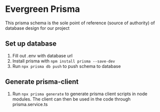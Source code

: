 # Evergreen Prisma

This prisma schema is the sole point of reference (source of authority) of database design for our project

## Set up database

1. Fill out .env with database url
2. Install prisma with `npm install prisma --save-dev`
3. Run `npx prisma db push` to push schema to database

## Generate prisma-client

1. Run `npx prisma generate` to generate prisma client scripts in node modules. The client can then be used in the code through prisma.service.ts

